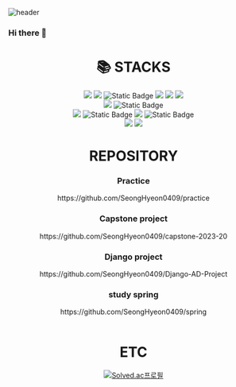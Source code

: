 

![header](https://capsule-render.vercel.app/api?type=soft&color=auto&height=300&section=header&text=SeongHyeon's%20GitHub&animation=fadeIn&fontSize=70)

### Hi there 👋

<div align=center><h1>📚 STACKS</h1></div>

<div align=center> 
    <img src="https://img.shields.io/badge/java-007396?style=for-the-badge&logo=java&logoColor=white"> 
    <img src="https://img.shields.io/badge/c++-00599C?style=for-the-badge&logo=c%2B%2B&logoColor=white">
    <img alt="Static Badge" src="https://img.shields.io/badge/C%23-00599C?style=for-the-badge&logo=c%23&logoColor=white&color=007396">
    <img src="https://img.shields.io/badge/python-3776AB?style=for-the-badge&logo=python&logoColor=white"> 
    <img src="https://img.shields.io/badge/javascript-F7DF1E?style=for-the-badge&logo=javascript&logoColor=black"> 
    <img src="https://img.shields.io/badge/node.js-339933?style=for-the-badge&logo=Node.js&logoColor=white">
  <br>
    <img src="https://img.shields.io/badge/mysql-4479A1?style=for-the-badge&logo=mysql&logoColor=white"> 
    <img alt="Static Badge" src="https://img.shields.io/badge/H2-a?style=for-the-badge&logo=h2&logoColor=white&color=007396">
  <br>
  <img src="https://img.shields.io/badge/spring-6DB33F?style=for-the-badge&logo=spring&logoColor=white"> 
  <img alt="Static Badge" src="https://img.shields.io/badge/SpringBoot-%236DB33F?style=for-the-badge&logo=springboot&logoColor=white&color=6DB33F">
  <img src="https://img.shields.io/badge/django-092E20?style=for-the-badge&logo=django&logoColor=white">
  <img alt="Static Badge" src="https://img.shields.io/badge/unity-1?style=for-the-badge&logo=unity&logoColor=white&color=black">
  <br>
  <img src="https://img.shields.io/badge/github-181717?style=for-the-badge&logo=github&logoColor=white">
  <img src="https://img.shields.io/badge/git-F05032?style=for-the-badge&logo=git&logoColor=white">
  <br>
</div>

<div align=center><h1>REPOSITORY</h1></div>
<div align=center> 
   <h3>Practice</h3>
  https://github.com/SeongHyeon0409/practice<br>
  <h3>Capstone project</h3>
  https://github.com/SeongHyeon0409/capstone-2023-20<br>
  <h3>Django project</h3>
  https://github.com/SeongHyeon0409/Django-AD-Project<br>
  <h3>study spring</h3>
  https://github.com/SeongHyeon0409/spring<br>
</div>
<br>

<div align=center><h1>ETC</h1></div>
<div align=center>

[![Solved.ac프로필](http://mazassumnida.wtf/api/v2/generate_badge?boj=t139754)](https://solved.ac/profile/t139754)

  
</div>
